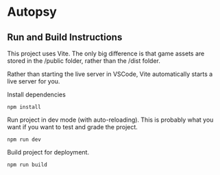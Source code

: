 # Autopsy

## Run and Build Instructions
This project uses Vite. The only big difference is that game 
assets are stored in the /public folder, rather than the /dist folder.

Rather than starting the live server in VSCode, Vite automatically starts a
live server for you.

Install dependencies
```shell
npm install
```

Run project in dev mode (with auto-reloading). This is probably what you want
if you want to test and grade the project.
```shell
npm run dev
```

Build project for deployment.
```shell
npm run build
```

